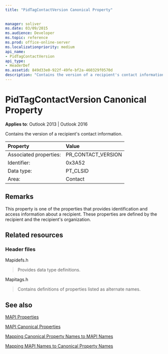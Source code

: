 ```yaml
---
title: "PidTagContactVersion Canonical Property"
 
 
manager: soliver
ms.date: 03/09/2015
ms.audience: Developer
ms.topic: reference
ms.prod: office-online-server
ms.localizationpriority: medium
api_name:
- PidTagContactVersion
api_type:
- HeaderDef
ms.assetid: 849d33e0-922f-49fe-bf2a-460329f0570d
description: "Contains the version of a recipient's contact information."
---
```


# PidTagContactVersion Canonical Property

  
  
**Applies to**: Outlook 2013 | Outlook 2016 
  
Contains the version of a recipient's contact information.
  
|Property |Value |
|:-----|:-----|
|Associated properties:  <br/> |PR_CONTACT_VERSION  <br/> |
|Identifier:  <br/> |0x3A52  <br/> |
|Data type:  <br/> |PT_CLSID  <br/> |
|Area:  <br/> |Contact  <br/> |
   
## Remarks

This property is one of the properties that provides identification and access information about a recipient. These properties are defined by the recipient and the recipient's organization.
  
## Related resources

### Header files

Mapidefs.h
  
> Provides data type definitions.
    
Mapitags.h
  
> Contains definitions of properties listed as alternate names.
    
## See also



[MAPI Properties](mapi-properties.md)
  
[MAPI Canonical Properties](mapi-canonical-properties.md)
  
[Mapping Canonical Property Names to MAPI Names](mapping-canonical-property-names-to-mapi-names.md)
  
[Mapping MAPI Names to Canonical Property Names](mapping-mapi-names-to-canonical-property-names.md)

